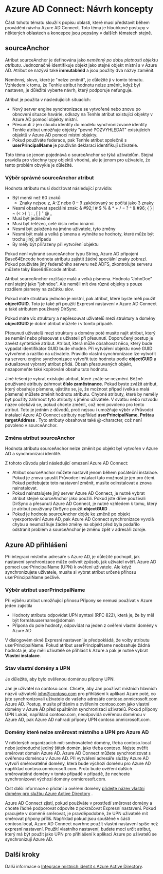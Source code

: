 <properties
   pageTitle="Azure AD Connect: Návrh koncepty | Microsoft Azure"
   description="Toto téma podrobně popisuje některé oblasti návrh implementaci"
   services="active-directory"
   documentationCenter=""
   authors="billmath"
   manager="femila"
   editor=""/>

<tags
   ms.service="active-directory"
   ms.custom = "azure-ad-connect"
   ms.devlang="na"
   ms.topic="article"
   ms.tgt_pltfrm="na"
   ms.workload="Identity"
   ms.date="09/13/2016"
   ms.author="billmath"/>

# <a name="azure-ad-connect-design-concepts"></a>Azure AD Connect: Návrh koncepty
Části tohoto tématu slouží k popisu oblastí, které musí představit během provádění návrhu Azure AD Connect. Toto téma je hloubkové postupy v některých oblastech a koncepce jsou popsány v dalších tématech stejně.

## <a name="sourceanchor"></a>sourceAnchor
Atribut sourceAnchor je definována jako *neměnný po dobu platnosti objektu atributu*. Jednoznačně identifikuje objekt jako stejné objekt místní a v Azure AD. Atribut se nazývá také **immutableId** a jsou použity dva názvy zaměnit.

Neměnný, slovo, které je "nelze změnit", je důležité ji v tomto tématu. Vzhledem k tomu, že Tenhle atribut hodnotu nelze změnit, když byl nastaven, je důležité vyberte návrh, který podporuje nefunguje.

Atribut je použita v následujících situacích:

- Nový server engine synchronizace se vytvořené nebo znovu po obnovení situace havárie, odkazy na Tenhle atribut existující objekty v Azure AD pomocí objekty místní.
- Přesunutí z jen cloudu identity do modelu synchronizované identity Tenhle atribut umožňuje objekty "pevné POZVYHLEDAT" existujících objektů v Azure AD pomocí místní objekty.
- Pokud používáte federace, pak Tenhle atribut společně s **userPrincipalName** je používán deklaraci identifikují uživatele.

Toto téma se jenom pojednává o sourceAnchor se týká uživatelům. Stejná pravidla pro všechny typy objektů vhodná, ale je jenom pro uživatele, že tento problém obvykle je důležité.

### <a name="selecting-a-good-sourceanchor-attribute"></a>Výběr správné sourceAnchor atribut
Hodnota atributu musí dodržovat následující pravidla:

- Být menší než 60 znaků
    - Znaky nejsou z, A-Z nebo 0 – 9 zakódovaný se počítá jako 3 znaky
- Nesmí obsahovat speciální znak: & #92;! # $ % & * + / = ? ^ & #96; { } | ~ (< >) '; : , [ ] " @ _
- Musí být jedinečné
- Musí být řetězec, celé číslo nebo binární.
- Nesmí být založená na jméno uživatele, tyto změny
- Nesmí být malá a velká písmena a vyhněte se hodnoty, které může být trochu jiný, případu
- By měly být přiřazeny při vytvoření objektu

Pokud není vybrané sourceAnchor typu String, Azure AD připojení Base64Encode hodnota atributu zajistit žádné speciální znaky zobrazí. Pokud používáte jiný federačního serveru než ADFS, zkontrolujte serveru můžete taky Base64Encode atribut.

Atribut sourceAnchor rozlišuje malá a velká písmena. Hodnota "JohnDoe" není stejný jako "johndoe". Ale neměli mít dva různé objekty s pouze rozdílem písmeny na začátku slov.

Pokud máte strukturu jednoho je místní, pak atribut, které byste měli použít **objectGUID**. Toto je také při použití Expresní nastavení v Azure AD Connect a také atributem používaný DirSync.

Pokud máte víc struktury a nepřesouvat uživatelů mezi struktury a domény **objectGUID** je dobré atribut můžete i v tomto případě.

Přesunutí uživatelů mezi struktury a domény poté musíte najít atribut, který se nemění nebo přesouvat s uživateli při přesunutí. Doporučený postup je zavést syntetické atribut. Atribut, která může obsahovat něco, který bude vypadat identifikátor GUID bude vhodné. Při vytváření objektu nové GUID vytvořené a razítko na uživatele. Pravidlo vlastní synchronizace lze vytvořit na serveru engine synchronizace vytvořit tuto hodnotu podle **objectGUID** a aktualizovat vybraný atribut přidá. Obsah přesouvaných objekt, nezapomeňte také kopírování obsahu tuto hodnotu.

Jiné řešení je vybrat existující atribut, které znáte se nezmění. Běžně používané atributy zahrnout **číslo zaměstnance**. Pokud byste zvážit atribut, který obsahuje písmena, ujistěte se, je, že možnost případ (velká a malá písmena) můžete změnit hodnotu atributu. Chybné atributy, které by neměly být použity zahrnout tyto atributy s jméno uživatele. V svatbu nebo rozvodu název očekává se, pokud chcete změnit, což není povoleno pro tento atribut. Toto je jedním z důvodů, proč nejsou i umožňuje výběr v Průvodci instalací Azure AD Connect atributy například **userPrincipalName**, **Pošta**a **targetAddress** . Tyto atributy obsahovat také @-character, což není povoleno v sourceAnchor.

### <a name="changing-the-sourceanchor-attribute"></a>Změna atribut sourceAnchor
Hodnota atributu sourceAnchor nelze změnit po objekt byl vytvořen v Azure AD a synchronizaci identitě.

Z tohoto důvodu platí následující omezení Azure AD Connect:

- Atribut sourceAnchor můžete nastavit jenom během počáteční instalace. Pokud je znovu spustit Průvodce instalací tato možnost je jen pro čtení. Pokud potřebujete toto nastavení změnit, musíte odinstalovat a znova nainstalovat.
- Pokud nainstalujete jiný server Azure AD Connect, je nutné vybrat atribut stejné sourceAnchor jako použili. Pokud jste dříve používali DirSync a přesunutí Azure AD Connect, je nutné vzhledem k tomu, který je atribut používaný DirSync použít **objectGUID** .
- Pokud je hodnota sourceAnchor dojde ke změně po objekt vyexportování Azure AD, pak Azure AD Connect synchronizace vyvolá chybu a neumožňuje žádné změny na objekt před byla podařilo odstranit problém a sourceAnchor je změnu zpět v adresáři zdroje.

## <a name="azure-ad-sign-in"></a>Azure AD přihlášení
Při integraci místního adresáře s Azure AD, je důležité pochopit, jak nastavení synchronizace může ovlivnit způsob, jak uživatel ověří. Azure AD pomocí userPrincipalName (UPN) k ověření uživatele. Ale když synchronizujete uživatele, musíte si vybrat atribut určené přínosu userPrincipalName pečlivě.

### <a name="choosing-the-attribute-for-userprincipalname"></a>Výběr atribut userPrincipalName
Při výběru atribut umožňující přínosu Přípony se nemusí používat v Azure jeden zajistila

- Hodnoty atributu odpovídat UPN syntaxi (RFC 822), která je, že by měl být formátuusername@domain
- Přípona do pole hodnoty, odpovídat na jeden z ověření vlastní domény v Azure AD

V dialogovém okně Expresní nastavení je předpokládá, že volby atributu userPrincipalName. Pokud atribut userPrincipalName neobsahuje žádná hodnota je, aby měli uživatelé se přihlásit k Azure a pak je nutné vybrat **Vlastní instalace**.

### <a name="custom-domain-state-and-upn"></a>Stav vlastní domény a UPN
Je důležité, aby bylo ověřenou doménou přípony UPN.

Jan je uživatel na contoso.com. Chcete, aby Jan používat místních hlavních názvů uživatelů john@contoso.com pro přihlášení k aplikaci Azure poté, co jste synchronizovali uživatele do vašeho adresáře contoso.onmicrosoft.com Azure AD. Postup, musíte přidáním a ověřením contoso.com jako vlastní domény v Azure AD před spuštěním synchronizaci uživatelů. Pokud přípony UPN Lukáš, například contoso.com, neodpovídá ověřenou doménou v Azure AD, pak Azure AD nahradí přípony UPN contoso.onmicrosoft.com.

### <a name="non-routable-on-premises-domains-and-upn-for-azure-ad"></a>Domény které nelze směrovat místního a UPN pro Azure AD
V některých organizacích mít-směrovatelné domény, třeba contoso.local nebo jednoduché jediný štítek domén, jako třeba contoso. Nejste ověřit směrovat domain Azure AD. Azure AD Connect můžete synchronizovat s ověřenou doménou v Azure AD. Při vytváření adresáře služby Azure AD vytvoří směrovatelné domény, která bude výchozí doménu pro Azure AD například contoso.onmicrosoft.com. Proto bude ověření dalších směrovatelné domény v tomto případě v případě, že nechcete synchronizovat výchozí domény onmicrosoft.com.

Číst další informace o přidání a ověření domény [přidejte název vlastní domény pro službu Azure Active Directory](active-directory-add-domain.md) .

Azure AD Connect zjistí, pokud používáte v prostředí směrovat domény a chcete řádně podporovat odpovíte z pokračovat Expresní nastavení. Pokud pracujete v doméně směrovat, je pravděpodobné, že UPN uživatelé mít směrovat přípony příliš. Například pokud jsou spuštěné v části contoso.local, Azure AD Connect navrhne použít vlastní nastavení spíše než expresní nastavení. Použití vlastního nastavení, budete moci určit atribut, který má být použit jako UPN pro přihlášení k aplikaci Azure po uživatelů se synchronizují Azure AD.

## <a name="next-steps"></a>Další kroky
Další informace o [Integrace místních identit s Azure Active Directory](active-directory-aadconnect.md).
